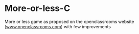 # More-or-less-C
More or less game as proposed on the openclassrooms website (www.openclassrooms.com) with few improvements
